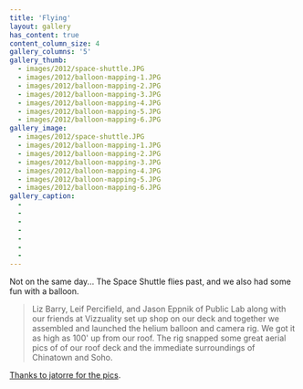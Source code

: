 ```yaml
---
title: 'Flying'
layout: gallery
has_content: true
content_column_size: 4
gallery_columns: '5'
gallery_thumb: 
  - images/2012/space-shuttle.JPG
  - images/2012/balloon-mapping-1.JPG
  - images/2012/balloon-mapping-2.JPG
  - images/2012/balloon-mapping-3.JPG
  - images/2012/balloon-mapping-4.JPG
  - images/2012/balloon-mapping-5.JPG
  - images/2012/balloon-mapping-6.JPG
gallery_image:
  - images/2012/space-shuttle.JPG
  - images/2012/balloon-mapping-1.JPG
  - images/2012/balloon-mapping-2.JPG
  - images/2012/balloon-mapping-3.JPG
  - images/2012/balloon-mapping-4.JPG
  - images/2012/balloon-mapping-5.JPG
  - images/2012/balloon-mapping-6.JPG
gallery_caption: 
  - 
  - 
  - 
  - 
  - 
  - 
  - 
---
```


Not on the same day... The Space Shuttle flies past, and we also had some fun with a balloon.

<blockquote>Liz Barry, Leif Percifield, and Jason Eppnik of Public Lab along with our friends at Vizzuality set up shop on our deck and together we assembled and launched the helium balloon and camera rig.  We got it as high as 100' up from our roof. The rig snapped some great aerial pics of of our roof deck and the immediate surroundings of Chinatown and Soho.</blockquote>

<a href="https://www.flickr.com/photos/jatorre/sets/72157629901212917/with/6968275718/">Thanks to jatorre for the pics</a>. 